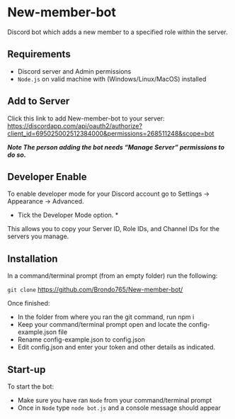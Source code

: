 # New-member-bot
Discord bot which adds a new member to a specified role within the server.

## Requirements
- Discord server and Admin permissions
- `Node.js` on valid machine with (Windows/Linux/MacOS) installed

## Add to Server

Click this link to add New-member-bot to your server:
https://discordapp.com/api/oauth2/authorize?client_id=695025002512384000&permissions=268511248&scope=bot

***Note The person adding the bot needs “Manage Server” permissions to do so.***

## Developer Enable
To enable developer mode for your Discord account go to Settings -> Appearance -> Advanced.

* Tick the Developer Mode option. *

This allows you to copy your Server ID, Role IDs, and Channel IDs for the servers you manage.

## Installation
In a command/terminal prompt (from an empty folder) run the following:

`git clone` https://github.com/Brondo765/New-member-bot/

Once finished:

- In the folder from where you ran the git command, run npm i
- Keep your command/terminal prompt open and locate the config-example.json file
- Rename config-example.json to config.json
- Edit config.json and enter your token and other details as indicated.

## Start-up
To start the bot:
- Make sure you have ran `Node` from your command/terminal prompt 
- Once in `Node` type `node bot.js` and a console message should appear

